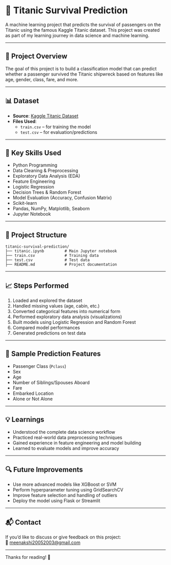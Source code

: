 # 🚢 Titanic Survival Prediction

A machine learning project that predicts the survival of passengers on the Titanic using the famous Kaggle Titanic dataset. This project was created as part of my learning journey in data science and machine learning.

---

## 📌 Project Overview

The goal of this project is to build a classification model that can predict whether a passenger survived the Titanic shipwreck based on features like age, gender, class, fare, and more.

---

## 📊 Dataset

- **Source**: [Kaggle Titanic Dataset](https://www.kaggle.com/c/titanic)
- **Files Used**:
  - `train.csv` – for training the model
  - `test.csv` – for evaluation/predictions

---

## 🧠 Key Skills Used

- Python Programming  
- Data Cleaning & Preprocessing  
- Exploratory Data Analysis (EDA)  
- Feature Engineering  
- Logistic Regression  
- Decision Trees & Random Forest  
- Model Evaluation (Accuracy, Confusion Matrix)  
- Scikit-learn  
- Pandas, NumPy, Matplotlib, Seaborn  
- Jupyter Notebook

---

## 📁 Project Structure

```
titanic-survival-prediction/
├── titanic.ipynb         # Main Jupyter notebook
├── train.csv             # Training data
├── test.csv              # Test data
├── README.md             # Project documentation
```

---

## 📈 Steps Performed

1. Loaded and explored the dataset  
2. Handled missing values (age, cabin, etc.)  
3. Converted categorical features into numerical form  
4. Performed exploratory data analysis (visualizations)  
5. Built models using Logistic Regression and Random Forest  
6. Compared model performances  
7. Generated predictions on test data

---

## 🧪 Sample Prediction Features

- Passenger Class (`Pclass`)  
- Sex  
- Age  
- Number of Siblings/Spouses Aboard  
- Fare  
- Embarked Location  
- Alone or Not Alone

---

## 💡 Learnings

- Understood the complete data science workflow
- Practiced real-world data preprocessing techniques
- Gained experience in feature engineering and model building
- Learned to evaluate models and improve accuracy

---

## 🔍 Future Improvements

- Use more advanced models like XGBoost or SVM  
- Perform hyperparameter tuning using GridSearchCV  
- Improve feature selection and handling of outliers  
- Deploy the model using Flask or Streamlit

---

## 📬 Contact

If you’d like to discuss or give feedback on this project:  
📧 meenakshi20052003@gmail.com

---

Thanks for reading! 🚀
